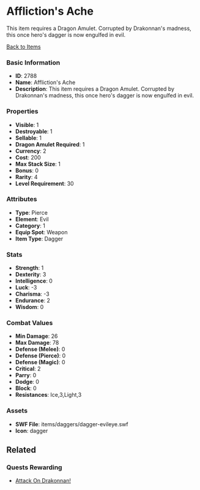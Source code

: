 # Affliction's Ache

This item requires a Dragon Amulet. Corrupted by Drakonnan's madness, this once hero's dagger is now engulfed in evil.

[Back to Items](../items.md)

### Basic Information

- **ID**: 2788
- **Name**: Affliction&#039;s Ache
- **Description**: This item requires a Dragon Amulet. Corrupted by Drakonnan&#039;s madness, this once hero&#039;s dagger is now engulfed in evil.

### Properties

- **Visible**: 1
- **Destroyable**: 1
- **Sellable**: 1
- **Dragon Amulet Required**: 1
- **Currency**: 2
- **Cost**: 200
- **Max Stack Size**: 1
- **Bonus**: 0
- **Rarity**: 4
- **Level Requirement**: 30

### Attributes

- **Type**: Pierce
- **Element**: Evil
- **Category**: 1
- **Equip Spot**: Weapon
- **Item Type**: Dagger

### Stats

- **Strength**: 1
- **Dexterity**: 3
- **Intelligence**: 0
- **Luck**: -3
- **Charisma**: -3
- **Endurance**: 2
- **Wisdom**: 0

### Combat Values

- **Min Damage**: 26
- **Max Damage**: 78
- **Defense (Melee)**: 0
- **Defense (Pierce)**: 0
- **Defense (Magic)**: 0
- **Critical**: 2
- **Parry**: 0
- **Dodge**: 0
- **Block**: 0
- **Resistances**: Ice,3,Light,3

### Assets

- **SWF File**: items/daggers/dagger-evileye.swf
- **Icon**: dagger

## Related

### Quests Rewarding

- [Attack On Drakonnan!](../quests/486-attack-on-drakonnan.md)

